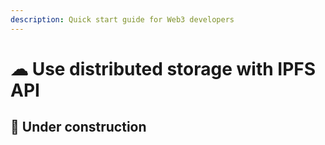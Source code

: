 ```yaml
---
description: Quick start guide for Web3 developers
---
```


# ☁ Use distributed storage with IPFS API

## :construction: Under construction&#x20;

